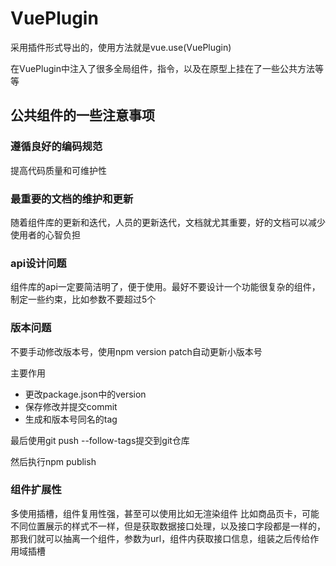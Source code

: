 # VuePlugin

采用插件形式导出的，使用方法就是vue.use(VuePlugin)

在VuePlugin中注入了很多全局组件，指令，以及在原型上挂在了一些公共方法等等

## 公共组件的一些注意事项

### 遵循良好的编码规范

提高代码质量和可维护性

### 最重要的文档的维护和更新

随着组件库的更新和迭代，人员的更新迭代，文档就尤其重要，好的文档可以减少使用者的心智负担

### api设计问题

组件库的api一定要简洁明了，便于使用。最好不要设计一个功能很复杂的组件，制定一些约束，比如参数不要超过5个

### 版本问题

不要手动修改版本号，使用npm version patch自动更新小版本号

主要作用
- 更改package.json中的version
- 保存修改并提交commit
- 生成和版本号同名的tag

最后使用git push --follow-tags提交到git仓库

然后执行npm publish

### 组件扩展性

多使用插槽，组件复用性强，甚至可以使用比如无渲染组件
比如商品页卡，可能不同位置展示的样式不一样，但是获取数据接口处理，以及接口字段都是一样的，那我们就可以抽离一个组件，参数为url，组件内获取接口信息，组装之后传给作用域插槽


